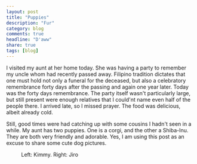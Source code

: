 ```yaml
---
layout: post
title: "Puppies"
description: "Fur"
category: blog
comments: true
headline: "D'aww"
share: true
tags: [blog]
---
```

I visited my aunt at her home today.  She was having a party to remember my uncle whom had recently passed away.  Filipino tradition dictates that one must hold not only a funeral for the deceased, but also a celebratory remembrance forty days after the passing and again one year later.  Today was the forty days remembrance.  The party itself wasn't particularly large, but still present were enough relatives that I could'nt name even half of the people there.  I arrived late, so I missed prayer.  The food was delicious, albeit already cold.

Still, good times were had catching up with some cousins I hadn't seen in a while.  My aunt has two puppies.  One is a corgi, and the other a Shiba-Inu.  They are both very friendly and adorable.  Yes, I am using this post as an excuse to share some cute dog pictures.

<figure class="half">
     <a href="{{ site.url }}/images/2015/kimmy.jpg><img src="{{ site.url }}/images/2015/kimmy.jpg"></a>
     <a href="{{ site.url }}/images/2015/jiro.jpg><img src="{{ site.url }}/images/2015/jiro.jpg"></a>
     <figcaption>Left:  Kimmy.  Right:  Jiro</figcaption>
</figure>
